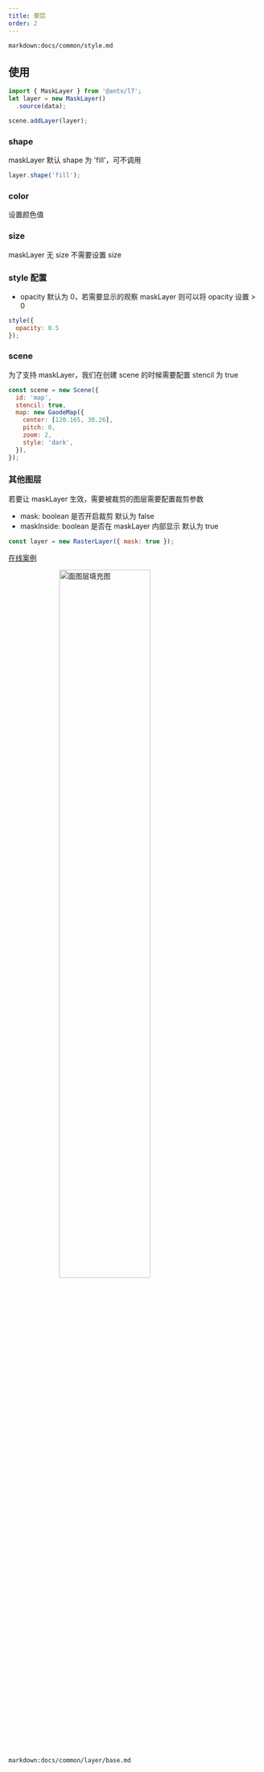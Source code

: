 ```yaml
---
title: 蒙层
order: 2
---
```


`markdown:docs/common/style.md`

## 使用

```javascript
import { MaskLayer } from '@antv/l7';
let layer = new MaskLayer()
  .source(data);

scene.addLayer(layer);
```

### shape

maskLayer 默认 shape 为 'fill'，可不调用

```javascript
layer.shape('fill');
```

### color

设置颜色值

### size 

maskLayer 无 size 不需要设置 size

### style 配置

- opacity 默认为 0，若需要显示的观察 maskLayer 则可以将 opacity 设置 > 0

```javascript
style({
  opacity: 0.5
});
```

### scene

为了支持 maskLayer，我们在创建 scene 的时候需要配置 stencil 为 true

```javascript
const scene = new Scene({
  id: 'map',
  stencil: true,
  map: new GaodeMap({
    center: [120.165, 30.26],
    pitch: 0,
    zoom: 2,
    style: 'dark',
  }),
});
```

### 其他图层

若要让 maskLayer 生效，需要被裁剪的图层需要配置裁剪参数

- mask: boolean 是否开启裁剪 默认为 false
- maskInside: boolean 是否在 maskLayer 内部显示 默认为 true

```javascript
const layer = new RasterLayer({ mask: true });
```


[在线案例](../../../examples/raster/basic#dem)

<img width="60%" style="display: block;margin: 0 auto;" alt="面图层填充图" src="https://gw.alipayobjects.com/mdn/rms_816329/afts/img/A*jhWWS6dhKhYAAAAAAAAAAAAAARQnAQ">


`markdown:docs/common/layer/base.md`
